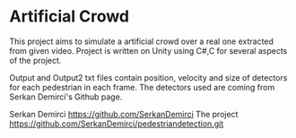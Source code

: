 # Artificial Crowd
This project aims to simulate a artificial crowd over a real one extracted from given video.
Project is written on Unity using C#,C for several aspects of the project.

Output and Output2 txt files contain position, velocity and size of detectors for each pedestrian in each frame. The detectors used are coming from Serkan Demirci's Github page. 

Serkan Demirci https://github.com/SerkanDemirci
The project https://github.com/SerkanDemirci/pedestriandetection.git
